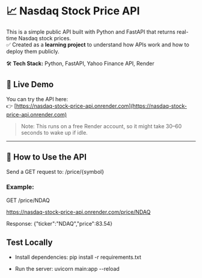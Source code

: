 # 📈 Nasdaq Stock Price API

This is a simple public API built with Python and FastAPI that returns real-time Nasdaq stock prices.  
✅ Created as a **learning project** to understand how APIs work and how to deploy them publicly.

🛠️ **Tech Stack:** Python, FastAPI, Yahoo Finance API, Render

## 🔗 Live Demo

You can try the API here:  
👉 [https://nasdaq-stock-price-api.onrender.com](https://nasdaq-stock-price-api.onrender.com)

> Note: This runs on a free Render account, so it might take 30–60 seconds to wake up if idle.

---

## 🚀 How to Use the API

Send a GET request to: /price/{symbol}
### Example:

GET /price/NDAQ

https://nasdaq-stock-price-api.onrender.com/price/NDAQ

Response: {"ticker":"NDAQ","price":83.54}

## Test Locally
- Install dependencies: 
pip install -r requirements.txt

- Run the server: 
uvicorn main:app --reload
